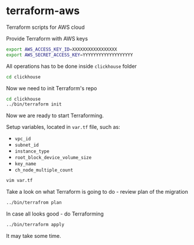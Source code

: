 # terraform-aws
Terraform scripts for AWS cloud

Provide Terraform with AWS keys
```bash
export AWS_ACCESS_KEY_ID=XXXXXXXXXXXXXXXXX
export AWS_SECRET_ACCESS_KEY=YYYYYYYYYYYYYYYYYYY
```

All operations has to be done inside `clickhouse` folder
```bash
cd clickhouse
```

Now we need to init Terraform's repo
```bash
cd clickhouse
../bin/terraform init
```

Now we are ready to start Terraforming.

Setup variables, located in `var.tf` file, such as:
  * `vpc_id`
  * `subnet_id`
  * `instance_type`
  * `root_block_device_volume_size`
  * `key_name`
  * `ch_node_multiple_count`

```bash
vim var.tf
```

Take a look on what Terraform is going to do - review plan of the migration
```bash
../bin/terrafrom plan
```

In case all looks good - do Terraforming

```bash
../bin/terraform apply
```
It may take some time.
